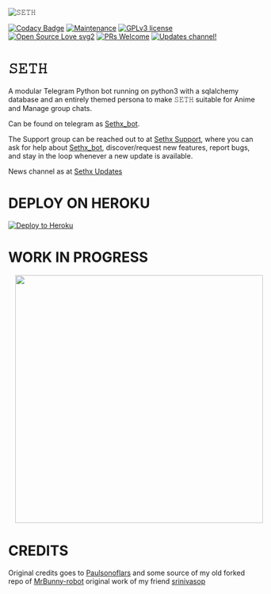 ![𝚂𝙴𝚃𝙷](https://telegra.ph/file/79e6328aa21d374c25cf2.jpg)

[![Codacy Badge](https://api.codacy.com/project/badge/Grade/6141417ceaf84545bab6bd671503df51)](https://github.com/nub-sir/sethx-bot)  [![Maintenance](https://img.shields.io/badge/Maintained%3F-yes-green.svg)](https://GitHub.com/nub-sir/sethx-bot/graphs/commit-activity) [![GPLv3 license](https://img.shields.io/badge/License-GPLv3-blue.svg)](https://perso.crans.org/besson/LICENSE.html) [![Open Source Love svg2](https://badges.frapsoft.com/os/v2/open-source.svg?v=103)](https://github.com/ellerbrock/open-source-badges/) [![PRs Welcome](https://img.shields.io/badge/PRs-welcome-brightgreen.svg?style=flat-square)](https://makeapullrequest.com) [![Updates channel!](https://img.shields.io/badge/Join%20Channel-!-red)](https://t.me/sethx_support)

# 𝚂𝙴𝚃𝙷
A modular Telegram Python bot running on python3 with a sqlalchemy database and an entirely themed persona to make 𝚂𝙴𝚃𝙷 suitable for Anime and Manage group chats. 

Can be found on telegram as [Sethx_bot](https://t.me/sethx_bot).

The Support group can be reached out to at [Sethx Support](https://t.me/sethx_supportgroup), where you can ask for help about [Sethx_bot](https://t.me/sethx_bot), discover/request new features, report bugs, and stay in the loop whenever a new update is available. 

News channel as at [Sethx Updates](https://t.me/sethx_support) 
# DEPLOY ON HEROKU 
<a href="https://heroku.com/deploy?template=https://github.com/nub-sir/sethx-bot/blob/master"> <img src="https://www2.assets.heroku.com/assets/elements/elements-buttons-2-4867044559069b937ba0fd078f5604f310a49928bd1b59fb3d2f0ff96e0d97c8.svg" alt="Deploy to Heroku" /></a></p>
# WORK IN PROGRESS 
<a href="https://telegra.ph/file/79e6328aa21d374c25cf2.jpg" imageanchor="1" style="margin-left: 1em; margin-right: 1em;"><img border="0" data-original-height="200" data-original-width="200" height="" src="https://telegra.ph/file/79e6328aa21d374c25cf2.jpg" width="500" /></a></div>

# CREDITS

Original credits goes to [Paulsonoflars](https://github.com/PaulSonOfLars) 
and some source of my old forked repo of [MrBunny-robot](https://github.com/nub-sir/MrBunny-robot) original work of my friend [srinivasop](https://github.com/srinivasop)
